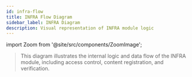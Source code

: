 ```yaml
---
id: infra-flow
title: INFRA Flow Diagram
sidebar_label: INFRA Diagram
description: Visual representation of INFRA module logic
---
```


import Zoom from '@site/src/components/ZoomImage';

<Zoom src="/digram/infra.svg" alt="INFRA Module Flow Diagram" />

> This diagram illustrates the internal logic and data flow of the INFRA module, including access control, content registration, and verification.
